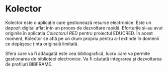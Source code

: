 # Kolector

Kolector este o aplicație care gestionează resurse electronice. Este un depozit digital aflat într-un proces de dezvoltare rapidă. Eforturile și-au avut originile în aplicația *Colectorul RED* pentru proiectul EDUCRED. În acest moment, Kolector se află pe un drum propriu pentru a-l extinde în domenii ce depășesc ținta originală limitată.

Sfera care va fi adăugată este cea bibliografică, lucru care va permite gestionarea de biblioteci electronice. Va fi căutată integrarea și dezvoltarea de profiluri BIBFRAME.